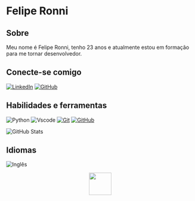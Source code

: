 # Felipe Ronni

## Sobre
Meu nome é Felipe Ronni, tenho 23 anos e atualmente estou em formação para me tornar desenvolvedor.

## Conecte-se comigo
[![LinkedIn](https://img.shields.io/badge/LinkedIn-000?style=for-the-badge&logo=linkedin&logoColor=white)](https://www.linkedin.com/in/felipe-ronni-3a7015381/)
[![GitHub](https://img.shields.io/badge/GitHub-000?style=for-the-badge&logo=github&logoColor=white)](https://github.com/feliperonni)

## Habilidades e ferramentas
![Python](https://img.shields.io/badge/python-000?style=for-the-badge&logo=python&logoColor=ffdd54)
![Vscode](https://img.shields.io/badge/Vscode-000?style=for-the-badge&logo=visual-studio-code&logoColor=white)
[![Git](https://img.shields.io/badge/Git-000?style=for-the-badge&logo=git&logoColor=E94D5F)](https://git-scm.com/doc)
[![GitHub](https://img.shields.io/badge/GitHub-000?style=for-the-badge&logo=github&logoColor=30A3DC)](https://docs.github.com/)

![GitHub Stats](https://github-readme-stats.vercel.app/api?username=feliperonni&theme=transparent&bg_color=000&border_color=30A3DC&show_icons=true&icon_color=30A3DC&title_color=E94D5F&text_color=FFF)


## Idiomas
![Inglês](https://img.shields.io/badge/Inglês-Intermediário-000?style=for-the-badge=linkedin&logoColor=white)

<div align="center">
  <img height="60" src="https://user-images.githubusercontent.com/74038190/212284158-e840e285-664b-44d7-b79b-e264b5e54825.gif"  />
</div>
